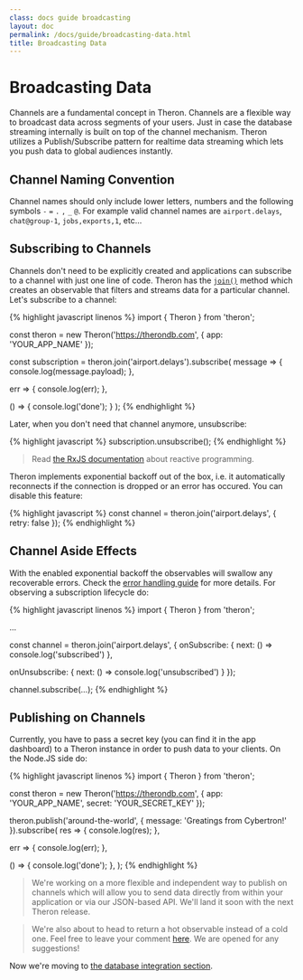 ```yaml
---
class: docs guide broadcasting
layout: doc
permalink: /docs/guide/broadcasting-data.html
title: Broadcasting Data
---
```


# Broadcasting Data

Channels are a fundamental concept in Theron. Channels are a flexible way to
broadcast data across segments of your users. Just in case the database
streaming internally is built on top of the channel mechanism. Theron utilizes a
Publish/Subscribe pattern for realtime data streaming which lets you push data
to global audiences instantly.

## Channel Naming Convention

Channel names should only include lower letters, numbers and the following
symbols `-` `=` `.` `,` `_` `@`. For example valid channel names are `airport.delays`,
`chat@group-1`, `jobs,exports,1`, etc...

## Subscribing to Channels

Channels don't need to be explicitly created and applications can subscribe to a
channel with just one line of code. Theron has the [`join()`](../api/Theron.html#join)
method which creates an observable that filters and streams data for a
particular channel. Let's subscribe to a channel:

{% highlight javascript linenos %}
import { Theron } from 'theron';

const theron = new Theron('https://therondb.com', { app: 'YOUR_APP_NAME' });

const subscription = theron.join('airport.delays').subscribe(
  message => {
    console.log(message.payload);
  },

  err => {
    console.log(err);
  },

  () => {
    console.log('done');
  }
);
{% endhighlight %}

Later, when you don't need that channel anymore, unsubscribe:

{% highlight javascript %}
subscription.unsubscribe();
{% endhighlight %}

> Read [the RxJS documentation](http://reactivex.io/documentation/observable.html)
> about reactive programming.

Theron implements exponential backoff out of the box, i.e. it automatically
reconnects if the connection is dropped or an error has occured. You can
disable this feature:

{% highlight javascript %}
const channel = theron.join('airport.delays', { retry: false });
{% endhighlight %}

## Channel Aside Effects

With the enabled exponential backoff the observables will swallow any
recoverable errors. Check the [error handling guide](./error-handling.html)
for more details. For observing a subscription lifecycle do:

{% highlight javascript linenos %}
import { Theron } from 'theron';

...

const channel = theron.join('airport.delays', {
  onSubscribe: {
    next: () => console.log('subscribed')
  },

  onUnsubscribe: {
    next: () => console.log('unsubscribed')
  }
});

channel.subscribe(...);
{% endhighlight %}

## Publishing on Channels

Currently, you have to pass a secret key (you can find it in the app dashboard)
to a Theron instance in order to push data to your clients. On the Node.JS side do:

{% highlight javascript linenos %}
import { Theron } from 'theron';

const theron = new Theron('https://therondb.com', { app: 'YOUR_APP_NAME', secret: 'YOUR_SECRET_KEY' });

theron.publish('around-the-world', { message: 'Greatings from Cybertron!' }).subscribe(
  res => {
    console.log(res);
  },

  err => {
    console.log(err);
  },

  () => {
    console.log('done');
  },
);
{% endhighlight %}

> We're working on a more flexible and independent way to publish on channels
> which will allow you to send data directly from within your application or via
> our JSON-based API.  We'll land it soon with the next Theron release.

> We're also about to head to return a hot observable instead of a cold one. Feel
> free to leave your comment [here](https://github.com/therondb/therondb.com/issues/1).
> We are opened for any suggestions!

Now we're moving to [the database integration section](./integrating-database.html).
